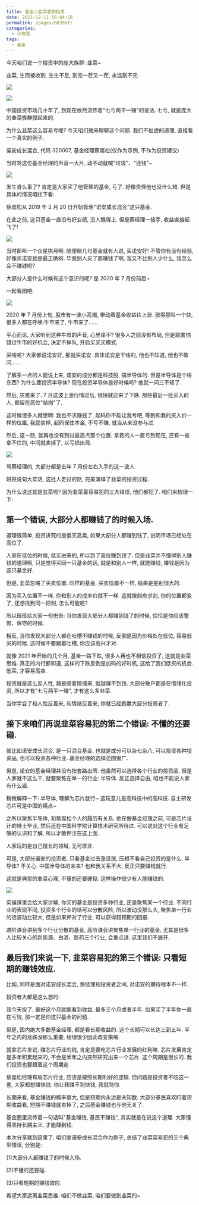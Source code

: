 ```yaml
---
title: 基金小韭菜收割指南
date: 2021-12-11 16:44:58
permalink: /pages/b039af/
categories:
  - 小白营
tags:
  - 基金
---
```


今天咱们说⼀个投资中的庞⼤族群: ⾲菜~

⾲菜, ⽣⽽被收割, ⽣⽣不息, 割完⼀茬⼜⼀茬, 永远割不完.

![](../.vuepress/public/img/camp/040.jpg)

![](../.vuepress/public/img/camp/041.jpg)

中国投资市场⼏⼗年了, 到现在依然流传着"七亏两平⼀赚"的说法. 七亏, 就是庞⼤的⾲菜族群撑起来的.

为什么⾲菜这么容易亏呢? 今天咱们就来聊聊这个问题. 我们不扯虚的道理, 直接看⼀个真实的例⼦.

诺安成⻓混合, 代码 320007, 基⾦经理蔡嵩松(仅作为示例, 不作为投资建议)

当时骂这位基⾦经理的声⾳⼀⼤⽚, 动不动就喊"垃圾"、"还钱"~

![](../.vuepress/public/img/camp/042.png)

发⽣肾么事了? 肯定是⼤家买了他管理的基⾦, 亏了. 好像责怪他也没什么错. 但是具体的情况咱往下看:

蔡嵩松从 2019 年 2 ⽉ 20 ⽇开始管理"诺安成⻓混合"这只基⾦.

在此之前, 这只基⾦⼀直没有好业绩, 没⼈瞧得上. 但是蔡经理⼀接⼿, 收益直接起⻜了!

![](../.vuepress/public/img/camp/043.png)

当时那叫⼀个众星拱⽉啊. 随便聊⼏句基⾦就有⼈说, 买诺安好! 不管你有没有经验, 好像买诺安就是最正确的. 毕竟别⼈买了都赚钱了啊, 我⼜不⽐别⼈少什么, 我怎么会不赚钱呢?

⼤部分⼈是什么时候有这个意识的呢? 是 2020 年 7 ⽉份前后~

⼀起看图吧:

![](../.vuepress/public/img/camp/044.png)

2020 年 7 ⽉份上旬, 股市有⼀波⼩⾼潮, 带动着基⾦收益往上涨. 涨得那叫⼀个快, 很多⼈都在呼唤:⽜市来了, ⽜市来了……

平⼼⽽论, ⼤家听到这种⽜市的声⾳, ⼼⾥痒不? 很多⼈之前没有布局, 但是就害怕错过⽜市的好机会, 决定不掉队, 开启买买买模式.

买啥呢? ⼤家都说诺安好, 那就买诺安. 具体诺安是⼲啥的, 他也不知道, 他也不敢问……

了解多⼀点的⼈能说上来, 诺安的成分都是科技股, 搞半导体的. 但是半导体是个啥东⻄? 为什么要投资半导体? 现在投资半导体是好时候吗? 他就⼀问三不知了.

然后, 灾难来了. 7 ⽉这波上涨⾏情过后, 很快就迎来了下跌. 那些最后⼀批买⼊的⼈, 都留在⾼位"站岗"了.

这时候很多⼈就想啊: 我也不求赚钱了, 起码你不能让我亏吧, 等到和我的买⼊价⼀样的位置, 我就卖掉, 起码保住本⾦, 不亏不赚, 就当从来没参与过.

然后, 这⼀路, 就再也没有到过最⾼点那个位置. 拿着的⼈⼀直亏到现在, 还有⼀些拿不住的, 中间就卖掉了, 以亏损出局.

![](../.vuepress/public/img/camp/045.jpg)

骂蔡经理的, ⼤部分都是去年 7 ⽉份左右⼊⼿的这⼀波⼈.

班班说句⼤实话, 这批⼈⾛过的路, 完美演绎了⾲菜的投资过程.

为什么说这就是⾲菜呢? 因为⾲菜最容易犯的三⼤错误, 他们都犯了. 咱们来梳理⼀下:

## 第⼀个错误, ⼤部分⼈都赚钱了的时候⼊场.

道理很简单, 投资讲究的是低买⾼卖, 如果⼤部分⼈都赚到钱了, 说明市场已经处在⾼位了.

⼈家在低位的时候, 低买进来的, 所以到了⾼位赚到钱了. 但是⾲菜并不懂得别⼈赚钱的道理啊, 只是觉得买同⼀只基⾦的话, 就是和别⼈⼀样, 就能赚钱, 赚钱是因为这只基⾦好.

但是, ⾲菜忽略了买卖位置. 同样的基⾦, 买卖位置不⼀样, 结果是差别很⼤的.

因为买⼊位置不⼀样, 你和别⼈的成本价就不⼀样. 这就像刻⾈求剑, 你的位置都变了, 还想找到同⼀把剑, 怎么可能呢?

所以班班给⼤家⼀句忠告: 当你发现⼤部分⼈都赚到钱了的时候, 恰恰是你应该警惕、保守的时候.

相反, 当你发现⼤部分⼈都在吐槽不赚钱的时候, 反倒是因为价格处在低位, 容易低买的时候. 这时候不要跟着吐槽, 你应该⾼兴才对.

就像 2021 年开始的⼏个⽉, 基⾦⼀路下跌, 很多⼈再也不相信投资了, 这就是⾲菜思维. 真正的内⾏都知道, 这样的下跌反倒是加码的好时机, 这给了我们低买的机会. 低买, 才容易⾼卖.

投资就是这么反⼈性, 越是顺着情绪来, 就越赚不到钱. 大部分散户都是在情绪化投资, 所以才有"七亏两平⼀赚", 才有这么多⾲菜.

当你学会了和⼈性反着来, 和情绪反着来, 你就已经跑赢⼤部分投资者了.

## 接下来咱们再说⾲菜容易犯的第⼆个错误: 不懂的还要碰.

就⽐如诺安成⻓混合, 是⼀只混合基⾦. 也就是成分可以杂七杂⼋, 可以投资各种投资品, 也可以投资各种⾏业. 基⾦经理的选择范围很⼴.

但是, 诺安的基⾦经理并没有按套路出牌. 他虽然可以选择各个⾏业的投资品, 但是⼈家就不这么⼲, 就要聚焦在单⼀的⾏业: 半导体. 反正选择⾃由, 咱也不能说⼈家有什么错.

稍微解释⼀下: 半导体, 理解为芯⽚就⾏~ 这玩意⼉是⾼科技中的⾼科技. ⾃主研发芯⽚可是中国的痛点~

之所以聚焦半导体, 和蔡嵩松个⼈的履历有关系. 他在做基⾦经理之前, 可是芯⽚设计的博⼠毕业, 然后还在中国科学院计算技术研究所待过. 可以说对这个⾏业有⾜够的认识和了解, 所以才敢押注在这上⾯.

⼈家玩的是⾃⼰擅⻓的领域, ⽆可厚⾮.

可是, ⼤部分诺安的投资者, 只看基⾦过去涨没涨, 压根不看⾃⼰投资的是什么. 半导体? 不关⼼. 中国半导体的未来? 也和我关系不⼤, 反正只要赚钱就⾏.

这就是典型的⾲菜⼼理, 不懂的还要硬投. 这样操作很少有⼈能赚钱的.

![](../.vuepress/public/img/camp/046.jpg)

实操课⾥会给⼤家讲解, 你买的基⾦是投资多种⾏业, 还是聚焦某⼀个⾏业. 不同⾏业的表现不同, 投资多个⾏业的话可以分散⻛险, 所以波动没那么⼤, 聚焦单⼀⾏业的话波动⽐较⼤, 但是如果押对了⾏业, 可以获得超预期的回报.

进阶课会讲到多个⾏业分散的基⾦, ⾼阶课会讲聚焦单⼀⾏业的基⾦, 尤其是很多⼈⽐较关⼼的新能源、⽩酒、医药三个⾏业, 会重点讲. 这⾥我们不展开.

## 最后我们来说⼀下, ⾲菜容易犯的第三个错误: 只看短期的赚钱效应.

⽐如, 同样是⾯对诺安成⻓混合, 蔡经理和投资者之间, 对诺安的期待根本不⼀样.

投资者⼤都是这么想的:

我今天投了, 最好这个⽉就能看到收益, 最多三个⽉或者半年. 如果买了半年你⼀直在亏钱, 那⼀定是你这只基⾦的问题.

但是, 国内绝⼤多数基⾦经理, 都是看⻓期收益的. 这个⻓期可以⻓达三到五年. 半年之内的涨跌没那么重要, 经理很少因此改变策略.

就拿芯⽚来说, 赚芯⽚⾏业的钱, 肯定是要吃芯⽚⾏业发展的红利嘛. 芯⽚发展肯定是多年积累起来的, 不会是半年之内突然研究出来⼀个芯⽚. 这个周期是很⻓的. 我们投资也要跟着这个周期⾛.

蔡嵩松经理布局芯⽚⾏业, 应该是按照⻓期利好的逻辑. 但问题是投资者不吃这⼀套, ⼤家都想赚快钱. 你让我赚不到快钱, 我就骂你.

⻓期来看, 基⾦赚钱的概率很⼤, 但是短期内永远是未知数. ⼤部分基⺠喜欢盯着短期收益看, 短期不赚钱就卖掉了, 之后基⾦赚钱也与他⽆关了.

基⾦圈⾥流传着⼀句话叫"基⾦赚钱, 基⺠不赚钱", 其实就是在说这个道理. ⼤家懂得坚持⻓期主义, 才能赚到钱.

本次分享就到这⾥了. 咱们拿诺安成⻓混合作为例⼦, 总结了⾲菜容易犯的三个典型错误, 分别是:

(1)⼤部分⼈都赚钱了的时候⼊场.

(2)不懂的还要碰.

(3)只看短期的赚钱效应.

希望⼤家远离⾲菜思维. 咱们不做⾲菜, 咱们要做割⾲菜的~

